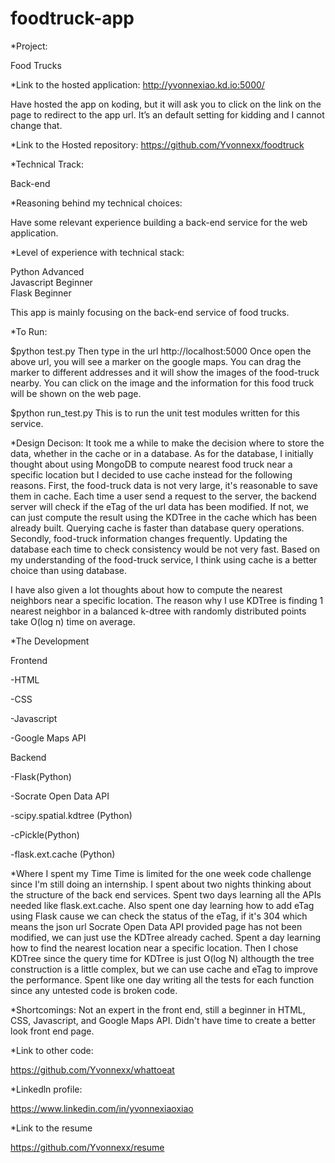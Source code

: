 foodtruck-app
=============
*Project:

 Food Trucks 

*Link to the hosted application: http://yvonnexiao.kd.io:5000/

Have hosted the app on koding, but it will ask you to click on the link on the page to redirect to the app url. It’s an default setting for kidding and I cannot change that.

*Link to the Hosted repository:
https://github.com/Yvonnexx/foodtruck

*Technical Track:

 Back-end

*Reasoning behind my technical choices:

Have some relevant experience building a back-end service for the web application.

*Level of experience with technical stack:

 Python  Advanced	
 Javascript  Beginner	
 Flask	Beginner

This app is mainly focusing on the back-end service of food trucks. 

*To Run:

$python test.py
Then type in the url http://localhost:5000
Once open the above url, you will see a marker on the google maps. You can drag the marker to different addresses and it will show the images of the food-truck nearby. You can click on the image and the information for this food truck will be shown on the web page.

$python run_test.py
This is to run the unit test modules written for this service.

*Design Decison:
It took me a while to make the decision where to store the data, whether in the cache or in a database. As for the database, I initially thought about using MongoDB to compute nearest food truck near a specific location but I decided to use cache instead for the following reasons.
First, the food-truck data is not very large, it's reasonable to save them in cache. Each time a user send a request to the server, the backend server will check if the eTag of the url data has been modified. If not, we can just compute the result using the KDTree in the cache which has been already built. Querying cache is faster than database query operations. 
Secondly, food-truck information changes frequently. Updating the database each time to check consistency would be not very fast.
Based on my understanding of the food-truck service, I think using cache is a better choice than using database.

I have also given a lot thoughts about how to compute the nearest neighbors near a specific location. The reason why I use KDTree is finding 1 nearest neighbor in a balanced k-dtree with randomly distributed points take O(log n) time on average.

*The Development

Frontend

-HTML

-CSS

-Javascript

-Google Maps API

Backend

-Flask(Python)

-Socrate Open Data API 

-scipy.spatial.kdtree (Python)

-cPickle(Python)

-flask.ext.cache (Python)

*Where I spent my Time
Time is limited for the one week code challenge since I'm still doing an internship.
I spent about two nights thinking about the structure of the back end services.
Spent two days learning all the APIs needed like flask.ext.cache.
Also spent one day learning how to add eTag using Flask cause we can check the status of the eTag, if it's 304 which means the json url Socrate Open Data API provided page has not been modified, we can just use the KDTree already cached.
Spent a day learning how to find the nearest location near a specific location. Then I chose KDTree since the query time for KDTree is just O(log N) althougth the tree construction is a little complex, but we can use cache and eTag to improve the performance.
Spent like one day writing all the tests for each function since any untested code is broken code.

*Shortcomings:
Not an expert in the front end, still a beginner in HTML, CSS, Javascript, and Google Maps API. Didn't have time to create a better look front end page.

*Link to other code:

https://github.com/Yvonnexx/whattoeat

*Linkedln profile:

https://www.linkedin.com/in/yvonnexiaoxiao

*Link to the resume

https://github.com/Yvonnexx/resume
